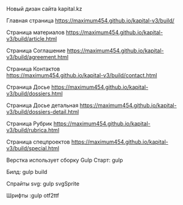 Новый дизан сайта kapital.kz

Главная страница
 https://maximum454.github.io/kapital-v3/build/
 
Cтраница материалов
 https://maximum454.github.io/kapital-v3/build/article.html
 
Cтраница Соглашение
  https://maximum454.github.io/kapital-v3/build/agreement.html

Cтраница Контактов  
  https://maximum454.github.io/kapital-v3/build/contact.html

Cтраница Досье
  https://maximum454.github.io/kapital-v3/build/dossiers.html
  
Cтраница Досье детальная
  https://maximum454.github.io/kapital-v3/build/dossiers-detail.html
  
Cтраница Рубрик
  https://maximum454.github.io/kapital-v3/build/rubrica.html
  
Cтраница спецпроектов
  https://maximum454.github.io/kapital-v3/build/special.html
 
Верстка использует сборку Gulp
 Старт: gulp
 
 Билд: gulp build
 
 Спрайты svg: gulp svgSprite
 
 Шрифты :gulp otf2ttf
